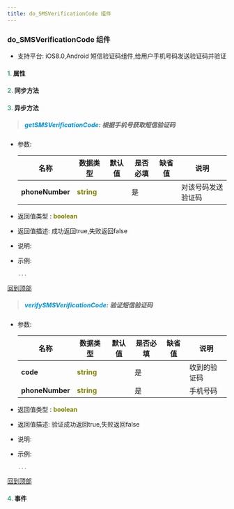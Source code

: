 ```yaml
---
title: do_SMSVerificationCode 组件
---
```


### do_SMSVerificationCode 组件

* 支持平台: iOS8.0,Android
短信验证码组件,给用户手机号码发送验证码并验证

#### <font color ='#40A977'>**1.**</font> 属性

#### <font color ='#40A977'>**2.**</font> 同步方法

#### <font color ='#40A977'>**3.**</font> 异步方法

>##### <font color ='#0092db'>**getSMSVerificationCode**</font>: 根据手机号获取短信验证码

- 参数:

  名称 | 数据类型 |默认值|是否必填|缺省值|说明
  ---- |-------------  |----------|--------------|--------|------
  **phoneNumber** |<font color ='#808000'>**string**</font> |  | 是||对该号码发送验证码
- 返回值类型 : <font color ='#808000'>**boolean**</font>
- 返回值描述: 成功返回true,失败返回false
- 说明: 
- 示例:

  ```javascript
  ...

  ```

[回到顶部](#top)

>##### <font color ='#0092db'>**verifySMSVerificationCode**</font>: 验证短信验证码

- 参数:

  名称 | 数据类型 |默认值|是否必填|缺省值|说明
  ---- |-------------  |----------|--------------|--------|------
  **code** |<font color ='#808000'>**string**</font> |  | 是||收到的验证码
  **phoneNumber** |<font color ='#808000'>**string**</font> |  | 是||手机号码
- 返回值类型 : <font color ='#808000'>**boolean**</font>
- 返回值描述: 验证成功返回true,失败返回false
- 说明: 
- 示例:

  ```javascript
  ...

  ```

[回到顶部](#top)


#### <font color ='#40A977'>**4.**</font> 事件


